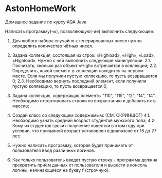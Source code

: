 # AstonHomeWork
Домашнее задание по курсу AQA Java

Написать программу(-ы), позволяющую(-ие) выполнить следуюющее:
1. Для любого набора случайно-сгенерированных чисел нужно определить количество чётных чисел.
2. Задана коллекция, состоящая из строк: «Highload», «High», «Load», «Highload». Нужно с ней выполнить следующие манипуляции:
   2.1. Посчитать, сколько раз объект «High» встречается в коллекции;
   2.2. Определить, какой элемент в коллекции находится на первом месте. Если мы получили пустую коллекцию, то пусть возвращается 0;
   2.3. Необходимо вернуть последний элемент, если получили пустую коллекцию, то пусть возвращается 0;
3. Задана коллекция, содержащая элементы "f10", "f15", "f2", "f4", "f4". 
Необходимо отсортировать строки по возрастанию и добавить их в массив;
4. Создай класс со следующим содержимым: (СМ. СКРИНШОТ)
4.1. Необходимо узнать средний возраст студентов мужского пола;
4.2. Кому из студентов грозит получение повестки в этом году при условии, что призывной возраст установлен в диапазоне от 18 до 27 лет;

5. Нужно написать программу, которая будет принимать от пользователя ввод различных логинов. 
6. Как только пользователь введет пустую строку - программа должна прекратить приём данных от пользователя и вывести в консоль логины, 
начинающиеся на букву f (строчную).